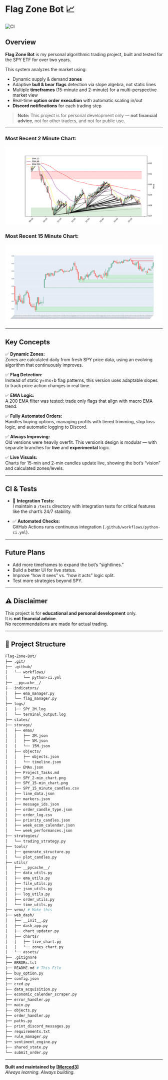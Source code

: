 # Flag Zone Bot 📈

![CI](https://github.com/Merced3/Flag-Zone-Bot/actions/workflows/python-ci.yml/badge.svg)

## Overview

**Flag Zone Bot** is my personal algorithmic trading project, built and tested for the SPY ETF for over two years.

This system analyzes the market using:

- Dynamic supply & demand **zones**
- Adaptive **bull & bear flags** detection via slope algebra, not static lines
- Multiple **timeframes** (15-minute and 2-minute) for a multi-perspective market view
- Real-time **option order execution** with automatic scaling in/out
- **Discord notifications** for each trading step

> **Note:** This project is for personal development only — **not financial advice**, not for other traders, and not for public use.

---

### Most Recent **2 Minute Chart:**

![2 Minute Chart](storage/SPY_2-min_chart.png)

### Most Recent **15 Minute Chart:**

![2 Minute Chart](storage/SPY_15-min_chart.png)

---

## Key Concepts

✅ **Dynamic Zones:**  
Zones are calculated daily from fresh SPY price data, using an evolving algorithm that continuously improves.

✅ **Flag Detection:**  
Instead of static y=mx+b flag patterns, this version uses adaptable slopes to track price action changes in real time.

✅ **EMA Logic:**  
A 200 EMA filter was tested: trade only flags that align with macro EMA trend.

✅ **Fully Automated Orders:**  
Handles buying options, managing profits with tiered trimming, stop loss logic, and automatic logging to Discord.

✅ **Always Improving:**  
Old versions were heavily overfit. This version’s design is modular — with separate branches for **live** and **experimental** logic.

✅ **Live Visuals:**  
Charts for 15-min and 2-min candles update live, showing the bot’s “vision” and calculated zones/levels.

---

## CI & Tests

- 🧪 **Integration Tests:**  
  I maintain a `/tests` directory with integration tests for critical features like the chart’s 24/7 stability.

- ✅ **Automated Checks:**  
  GitHub Actions runs continuous integration (`.github/workflows/python-ci.yml`).

---

## Future Plans

- Add more timeframes to expand the bot’s “sightlines.”
- Build a better UI for live status.
- Improve “how it sees” vs. “how it acts” logic split.
- Test more strategies beyond SPY.

---

## ⚠️ Disclaimer

This project is for **educational and personal development** only.  
It is **not financial advice**.  
No recommendations are made for actual trading.

---

## 📂 Project Structure

```bash
Flag-Zone-Bot/
├── .git/
├── .github/
│   └── workflows/
│       └── python-ci.yml
├── __pycache__/
├── indicators/
│   ├── ema_manager.py
│   └── flag_manager.py
├── logs/
│   ├── SPY_2M.log
│   └── terminal_output.log
├── states/
├── storage/
│   ├── emas/
│   │   ├── 2M.json
│   │   ├── 5M.json
│   │   └── 15M.json
│   ├── objects/
│   │   ├── objects.json
│   │   └── timeline.json
│   ├── EMAs.json
│   ├── Project_Tasks.md
│   ├── SPY_2-min_chart.png
│   ├── SPY_15-min_chart.png
│   ├── SPY_15_minute_candles.csv
│   ├── line_data.json
│   ├── markers.json
│   ├── message_ids.json
│   ├── order_candle_type.json
│   ├── order_log.csv
│   ├── priority_candles.json
│   ├── week_ecom_calendar.json
│   └── week_performances.json
├── strategies/
│   └── trading_strategy.py
├── tools/
│   ├── generate_structure.py
│   └── plot_candles.py
├── utils/
│   ├── __pycache__/
│   ├── data_utils.py
│   ├── ema_utils.py
│   ├── file_utils.py
│   ├── json_utils.py
│   ├── log_utils.py
│   ├── order_utils.py
│   └── time_utils.py
├── venv/ # Make this
├── web_dash/
│   ├── __init__.py
│   ├── dash_app.py
│   ├── chart_updater.py
│   ├── charts/
│   │   ├── live_chart.py
│   │   └── zones_chart.py
│   └── assets/
├── .gitignore
├── ERRORs.tct
├── README.md # This File
├── buy_option.py
├── config.json
├── cred.py
├── data_acquisition.py
├── economic_calender_scraper.py
├── error_handler.py
├── main.py
├── objects.py
├── order_handler.py
├── paths.py
├── print_discord_messages.py
├── requirements.txt
├── rule_manager.py
├── sentiment_engine.py
├── shared_state.py
└── submit_order.py
```

---

**Built and maintained by [[Merced3](https://github.com/Merced3)]**  
*Always learning. Always building.*

